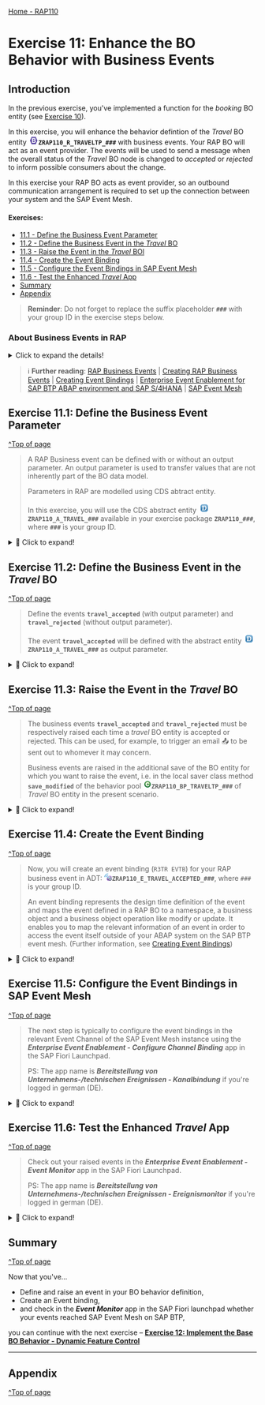 [Home - RAP110](../../README.md)

# Exercise 11: Enhance the BO Behavior with Business Events

## Introduction

In the previous exercise, you've implemented a function for the _booking_ BO entity (see [Exercise 10](../ex10/README.md)).   

In this exercise, you will enhance the behavior defintion of the _Travel_ BO entity ![bdef](../images/adt_bdef.png)**`ZRAP110_R_TRAVELTP_###`** with business events. Your RAP BO will act as an event provider. The events will be used to send a message when the overall status of the _Travel_ BO node is changed to _accepted_ or _rejected_ to inform possible consumers about the change. 

In this exercise your RAP BO acts as event provider, so an outbound communication arrangement is required to set up the connection between your system and the SAP Event Mesh.

<!--
---
> **DSAG ABAP Development Days 2023**:  
> 
> ℹ **Info**: The SAP team has configured the SAP Event Mesh and set up an outbound communication arrangement for the connection between the hands-on system (**D23**) and SAP Event Mesh. 
> 
> ⚠ Due to time constraint, you will not implement a consumer app to display the raised events in this hands-on. Instead you will get the possibility to have a look at the sent messages in the **_Event Monitor_** app in the **SAP BTP Cockpit**. This aspect will be handled in another session during the event (day 2).
---

-->

#### Exercises:
- [11.1 - Define the Business Event Parameter](#exercise-111-define-the-business-event-parameter )
- [11.2 - Define the Business Event in the _Travel_ BO](#exercise-112-define-the-business-event-in-the-travel-bo)
- [11.3 - Raise the Event in the _Travel_ BOl](#exercise-113-raise-the-event-in-the-travel-bo)
- [11.4 - Create the Event Binding](#exercise-114-create-the-event-binding)
- [11.5 - Configure the Event Bindings in SAP Event Mesh](#exercise-115-configure-the-event-bindings-in-sap-event-mesh)
- [11.6 - Test the Enhanced _Travel_ App](#exercise-116-test-the-enhanced-travel-app)
- [Summary](#summary)
- [Appendix](#appendix) 

> **Reminder**: Do not forget to replace the suffix placeholder **`###`** with your group ID in the exercise steps below. 


### About Business Events in RAP

<details>
  <summary>Click to expand the details!</summary>
  
> Developers can now define and raise business events in a RAP BO or in a RAP BO behavior extension. 
> 
> RAP supports event-driven architecture natively on SAP BTP ABAP environment and SAP S/4HANA in the cloud and on-prem as of release 2022. Event-driven architecture enables asynchronous communication between an event provider and an event consumer in use cases where no direct response from the event consumer is required. 
> 
> Business events provide the opportunity of light-weight, decoupled process integration based on standardized and stable APIs and they are now a native part of the SAP - ABAP RESTful Application Programming Model. With the RAP Business Event Bindings Editor, you can create RAP Event Bindings which are needed to provide a mapping between the definition of RAP Events via behavior definition (BDEF) and the external representation of Business Events.
> 
> A RAP BO can act as event consumer or event provider.
  
</details>

> ℹ **Further reading**: [RAP Business Events](https://help.sap.com/docs/btp/sap-abap-restful-application-programming-model/business-events) | [Creating RAP Business Events](https://help.sap.com/docs/btp/sap-abap-restful-application-programming-model/creating-rap-business-events) | [Creating Event Bindings](https://help.sap.com/docs/btp/sap-abap-development-user-guide/creating-event-bindings) | [Enterprise Event Enablement for SAP BTP ABAP environment and SAP S/4HANA](https://blogs.sap.com/2022/08/19/an-introduction-to-enterprise-event-enablement-for-sap-btp-abap-environment) | [SAP Event Mesh](https://help.sap.com/docs/SAP_EM/bf82e6b26456494cbdd197057c09979f/df532e8735eb4322b00bfc7e42f84e8d.html?version=Cloud) 


## Exercise 11.1: Define the Business Event Parameter 
[^Top of page](#)

> A RAP Business event can be defined with or without an output parameter. An output parameter is used to transfer values that are not inherently part of the BO data model. 
> 
> Parameters in RAP are modelled using CDS abtract entity.
> 
> In this exercise, you will use the CDS abstract entity ![ddls](../images/adt_ddls.png)**`ZRAP110_A_TRAVEL_###`** available in your exercise package **`ZRAP110_###`**, where **`###`** is your group ID.

<details>
  <summary>🔵 Click to expand!</summary>
  
  1. Go to the **Project Explorer**, open the CDS abtract view ![ddls](../images/adt_ddls.png)**`ZRAP110_A_TRAVEL_###`** in your package and have a look at its data definition.          
      
      <img src="images/ex1121.png" alt="CDS Abstract Entity" width="50%">  
      
      <details>
        <summary>Source code</summary>   
        
        ```ABAP
          @EndUserText.label: 'Abtract Entity for Travel'
          define abstract entity ZRAP110_A_TRAVEL_###
          {
            travel_id      : /dmo/travel_id;
            agency_id      : /dmo/agency_id;
            customer_id    : /dmo/customer_id;
            overall_status : /dmo/overall_status;
            description    : /dmo/description;
            @Semantics.amount.currencyCode: 'currency_code'
            total_price    : /dmo/total_price;
            currency_code  : /dmo/currency_code;
            begin_date     : /dmo/begin_date;
            end_date       : /dmo/end_date;
            email_address  : /dmo/email_address;
          }  
        ```
      <details>  

      Beside attributes - such as **`travel_id`**, **`customer_id`**, and **`total_price`** - that can be retrieved from the _Travel_ BO entity, the variable **`email_address`** can contains the e-mail address of an Agency which needs to be informed. The variable **`travel_id`** contains the information about the _travel_ that triggered the event.        
    
  2. Close the abstract entity and go ahead with the next step.
  
  
</details>
  

## Exercise 11.2: Define the Business Event in the _Travel_ BO 
[^Top of page](#)

> Define the events **`travel_accepted`** (with output parameter) and **`travel_rejected`** (without output parameter).
>
>  The event **`travel_accepted`** will be defined with the abstract entity ![ddls](../images/adt_ddls.png)**`ZRAP110_A_TRAVEL_###`** as output parameter.
> 

<details>
  <summary>🔵 Click to expand!</summary>
  
 1. Open the behavior definition of the _travel_ BO entitiy ![bdef](../images/adt_bdef.png)**`ZRAP110_R_TravelTP_###`** in your package.
  
 2. Define the event **`travel_accepted`** using the keyword **`event`** in the behavior definition of the **_Travel_ BO node**, just after the _Side Effects_ as shown on the screenshot below. Replace the placeholder `###` with your group ID.
  
    Insert the code snippet provided below for the purpose after the _side effects_ definition. 

    ```ABAP
      //business events
      event travel_accepted parameter ZRAP110_A_Travel_###; 
      event travel_rejected;   
    ```

    <img src="images/ex1122.png" alt="Travel BO node bdef" width="80%">  
  
 3. Business events must be raised in the save sequence, therefore, we have to enable the _additional save_ for our managed BO by specifying the statement **`with additional save`**. 
     
     We will add the keywords **`with full data`** to always have access to all the data of the _travel_ entity instances without having to read them.
  
    For that, insert the code snippet provided below after the `late numbering` statement,

    ```ABAP
      with additional save with full data
    ```  
  
    <img src="images/ex1102.png" alt="Travel BO node bdef" width="50%">  
  
 4. Save ![save icon](../images/adt_save.png) (**Ctrl+S**) and activate ![activate icon](../images/adt_activate.png) (**Ctrl+F3**) the changes. 
 
    A warning ⚠ will be displayed about the need for a redefinition of the local saver method `save_modified`. You will tackle this in the next step.
  
</details>


## Exercise 11.3: Raise the Event in the _Travel_ BO
[^Top of page](#)

> The business events **`travel_accepted`** and **`travel_rejected`** must be respectively raised each time a _travel_ BO entity is accepted or rejected. This can be used, for example, to trigger an email 📤 to be sent out to whomever it may concern.  
> 
> Business events are raised in the additional save of the BO entity for which you want to raise the event, i.e. in the local saver class method **`save_modified`** of the behavior pool ![class](../images/adt_class.png)**`ZRAP110_BP_TRAVELTP_###`** of _Travel_ BO entity in the present scenario.  

<details>
  <summary>🔵 Click to expand!</summary>
  
  1. Go to the behavior pool ![class](../images/adt_class.png)**`ZRAP110_BP_TRAVELTP_###`** and navigate to the local saver class **`lsc_zrap110_r_traveltp_###`** located on the **Local Types** tab.
  
  2. Define the constant **`travel_status`** for the different overall travel status and redefine the method **`save_modified`** in the local saver class definition.
  
     Insert the code snippet provided below in the `PROTECTED SECTION` for the purpose. 
  
      ```ABAP
        CONSTANTS:
          BEGIN OF travel_status,
            open     TYPE c LENGTH 1 VALUE 'O', "Open
            accepted TYPE c LENGTH 1 VALUE 'A', "Accepted
            rejected TYPE c LENGTH 1 VALUE 'X', "Rejected
          END OF travel_status.
 
         METHODS save_modified REDEFINITION.
      ```
  
      <img src="images/ex1103.png" alt="Travel BO node bdef" width="50%">  
  
  3. Add the method implementation using the ADT Quick Fix (**Ctrl+1**).    
     Select the appropriate entry for the method implementation to be added to the class implementation.
 
     <img src="images/ex1104.png" alt="Travel BO node bdef" width="50%">  
 
  4. Now go to the class implementation section and raise the event with the appropriate information. The appropriate events should be raised only when the overall status of a _travel_ instance is set to _accepted_ or _rejected_.
  
     For that, replace the empty method implementation of **`save_modified`** with the source code provided below and replace all occurences of the placeholder **`###`** with your group ID using **Ctrl+F**.
  
     ```ABAP
      METHOD save_modified.
        "send notification for all accepted and rejected travel instances
        IF update IS NOT INITIAL.
 
          "raise event
          RAISE ENTITY EVENT ZRAP110_R_TravelTP_###~travel_accepted
           FROM VALUE #(
             FOR travel IN update-travel
             WHERE ( %control-OverallStatus EQ if_abap_behv=>mk-on AND
                     OverallStatus          EQ travel_status-accepted )
               "transferred information      
               ( %key           = travel-%key
                 travel_id      = travel-TravelID
                 agency_id      = travel-AgencyID
                 customer_id    = travel-CustomerID
                 overall_status = travel-OverallStatus
                 description    = travel-Description
                 total_price    = travel-TotalPrice
                 currency_code  = travel-CurrencyCode
                 begin_date     = travel-BeginDate
                 end_date       = travel-EndDate
               )
             ).

          "raise event
          RAISE ENTITY EVENT ZRAP110_R_TravelTP_###~travel_rejected
           FROM VALUE #(
             FOR travel IN update-travel
             WHERE ( %control-OverallStatus EQ if_abap_behv=>mk-on AND
                     OverallStatus          EQ travel_status-rejected )
               "transferred information                       
                ( %key = travel-%key )
             ).  
  
        ENDIF.

      ENDMETHOD.   
     ```
  
  4. Save ![save icon](../images/adt_save.png) (**Ctrl+S**) and activate ![activate icon](../images/adt_activate.png) (**Ctrl+F3**) the changes. 
  
</details>

## Exercise 11.4: Create the Event Binding
[^Top of page](#)

> Now, you will create an event binding (`R3TR EVTB`) for your RAP business event in ADT: ![evt binding icon](../images/adt_evtb.png)**`ZRAP110_E_TRAVEL_ACCEPTED_###`**, where `###` is your group ID.
> 
> An event binding represents the design time definition of the event and maps the event defined in a RAP BO to a namespace, a business object and a business object operation like modify or update. It enables you to map the relevant information of an event in order to access the event itself outside of your ABAP system on the SAP BTP event mesh. (Further information, see [Creating Event Bindings](https://help.sap.com/docs/btp/sap-abap-development-user-guide/creating-event-bindings))

<details>
  <summary>🔵 Click to expand!</summary>

  1. In the **Project Explorer**, right-click the folder **Business Services** in your package and  select **New** > **Event Binding** from the context menu to launch the creation wizard.
  
     <img src="images/ex1105.png" alt="Travel BO node bdef" width="50%">  
  
  2. Enter the name and the description of the event binding:
     - Name: **`ZRAP110_E_TRAVEL_ACCEPTED_###`**, where ### is your group ID
     - Description: _Accepted Travel Event Binding_
  
     <img src="images/ex1106.png" alt="Travel BO node bdef" width="50%">  
   
     Click **Finish**.    
  
     <img src="images/ex1107.png" alt="Travel BO node bdef" width="50%">  
  
  3. In the **General Information** section of the form-based **_Event Bindings Editor_**, enter the *namespace for which the event binding will be available, the name of the external BO, and the name of the external BO operation.
     
     - Namespace: **`zrap110.a###`** (where `###` is your group ID)
     - Business Object: **`Travel`**
     - Business Object Operation: **`Accepted`**
     
      <img src="images/ex1123.png" alt="Event Binding" width="100%">              

     >The **Type** field shows the qualified name of the event type that will be used for the configuration in the SAP BTP Event Mesh. It is automatically derived from the value of the other fields in the following way: `your_namespace.external_business_object.business_object_operation`, i.e. `zrap110.a###.Travel.Accepted.v*` in this exercise.       
 
  4. Now go to the **Events** section and reference the details of the event defined in your behavior definition: 
     
     For that, click **Add...**, enter following information, and then click **Add** :
 
     - Event Minor version : 1    
     - Event Patch version : 0
     - Root Entity Name    : **`ZRAP110_R_TRAVELTP_###`**
     - Event Entity Name   : **`TRAVEL_ACCEPT`**
      
      You can update these details using the **Add...**, **Edit...**, and **Remove** buttons.
      
      <img src="images/ex1124.png" alt="Event Binding" width="50%">  
      
      Click **Add**.
  
  5. Save ![save icon](../images/adt_save.png) (**Ctrl+S**) and activate your changes by right-click the event binding and selecting **Activate**.   
  
     <img src="images/ex1109.png" alt="Event Binding" width="50%">  
     
  6. Check your result. Now you should be able to see the event binding type.  

     <img src="images/ex1125.png" alt="Event Binding" width="100%">  

      <details>
        <summary>Info: Events</summary>   
        
        - **Info**: see [Editing Event Bindings](https://help.sap.com/docs/btp/sap-abap-development-user-guide/editing-event-bindings) 
        - **Event Version** will automatically be generated by the system.
        - **Event Minor Version** defines the semantic minor version of the event. 
        - **Event Patch Version** defines the semantic patch version of the event. 
        - **Root Entity Name** is the name of the CDS root entity.
        - **Entity Event Name** is the name of the event defined in the behavior definition of the respective CDS root entity.    

        </details>  
      </details>    

## Exercise 11.5: Configure the Event Bindings in SAP Event Mesh
[^Top of page](#)

> The next step is typically to configure the event bindings in the relevant Event Channel of the SAP Event Mesh instance using the _**Enterprise Event Enablement - Configure Channel Binding**_ app in the SAP Fiori Launchpad.
> 
> PS: The app name is _**Bereitstellung von Unternehmens-/technischen Ereignissen - Kanalbindung**_ if you're logged in german (DE).
 
<!--
> ⚠ **PLEASE NOTE**  
> Due to time constraints, this step will be carried out for you by the SAP staff available during the event.  
> Please follow the intruction below to request for your Event Binding to be published in SAP Event Mesh by the SAP Team.
-->
<details>
  <summary>🔵 Click to expand!</summary>

  1. For that, launch the SAP Fiori Launchpad. For that, right-click your **_ABAP Cloud Project_** (or **Alt+Enter**) and select **Properties** in the context menu.
  
     <img src="images/ex1126.png" alt="Event Binding" width="50%">  
     
  2. Then click on **ABAP Development** in the left window pane and click the System URL to open the SAP Fiori Launchpad.
  
     <img src="images/ex1127.png" alt="Event Binding" width="100%">  

  3. Start the app _**Enterprise Event Enablement - Configure Channel Binding**_ in the SAP Fiori launchpad.  
  
     For that, you can search for **Configure Channel Binding** and select the entry.

     > Please search for _**`Kanalbindung`**_ if you’re logged in german (DE).
      
     <img src="images/meshx.png" alt="Event Binding" width="100%">   

  5. Select the event channel **`ZRAP110_TRAVEL_EVENTS`**, and add a new **Outbound Topic** in the **Outboung Topic Bindings** tab.

     > An outbound Topic corresponds to a event binding _**Type**_ which can be found in the **Event Binding** editor - 
     > e.g. **`zrap110.a###.Travel.Accepted.v*`**, where `###` is your group ID/suffix, in the present exercise
  
     For that, select **Create**. 

     <img src="images/meshx2.png" alt="Event Binding" width="100%">

  8. Now search for your event with **`*axxx*`**.     
 
     <img src="images/meshx3.png" alt="Event Binding" width="100%">
     
</details>

  ## Exercise 11.6: Test the Enhanced _Travel_ App
[^Top of page](#)

> Check out your raised events in the _**Enterprise Event Enablement - Event Monitor**_ app in the SAP Fiori Launchpad.
> 
> PS: The app name is _**Bereitstellung von Unternehmens-/technischen Ereignissen - Ereignismonitor**_ if you're logged in german (DE).

<details>
  <summary>🔵 Click to expand!</summary>
 
 1. First, go to your _Manage Travel_ app, create and set a Travel record to _accepted_.
 
 2. Now launch the SAP Fiori Launchpad and start the _**Enterprise Event Enablement - Event Monitor**_ app. 

    For that, you can search for the **_Event Monitor_** app and click on the entry.
    
    > Please search for _**`Ereignismonitor`**_ if you’re logged in german (DE). 

    <img src="images/ex112x2.png" alt="Event Binding" width="100%">  
          
  4. Select the event channel **`ZRAP110_TRAVEL_EVENTS`**, search for your **_Outbound Event Topic_**, and navigate to it to check if your raised event have been transferred to SAP Event Mesh Instance. Yoou can sort the topic entries.
  
     > ℹ The **_Outbound Event Topic_** corresponds to the **_Event Binding Type_** generated in the _Event Bindings_ editor in ADT.
 
     <img src="images/ex112x3.png" alt="FL Event Monitor" width="100%">
  
     Your Outbound Event Topic: **`zrap110.a###.Travel.Accepted.v*`**  (where ### is your group ID)
  
     <img src="images/ex112x4.png" alt="FL Event Monitor" width="100%">
  
  5. Have a look at the event payloads. Therefore select the first entry of your ountbound events.
  
     <img src="images/ex112x5.png" alt="FL Event Monitor" width="100%">
   
     Now check your result.
  
     <img src="images/ex112x6.png" alt="FL Event Monitor" width="50%">
 
</details>

## Summary
[^Top of page](#)

Now that you've... 
- Define and raise an event in your BO behavior definition,
- Create an Event binding,
- and check in the **_Event Monitor_** app in the SAP Fiori launchpad whether your events reached SAP Event Mesh on SAP BTP,

you can continue with the next exercise – **[Exercise 12: Implement the Base BO Behavior - Dynamic Feature Control](../ex12/README.md)**

---

## Appendix
[^Top of page](#)
<!--
Find the full solution source code of all ![tabl](../images/adt_tabl.png)database tables, CDS artefacts ( ![ddls](../images/adt_ddls.png)views,  ![ddlx](../images/adt_ddlx.png)metadata extensions and  ![bdef](../images/adt_bdef.png)behavior), ![class](../images/adt_class.png) ABAP classes, and ![servicebinding](../images/adt_srvb.png) service definition used in this workshop in the [**sources**](../sources) folder. 
  
Don't forget to replace all occurences of the placeholder `###` in the provided source code with your group ID using the ADT _Replace All_ function (_Ctrl+F_).
-->
